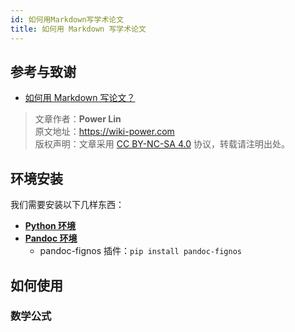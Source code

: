 ```yaml
---
id: 如何用Markdown写学术论文
title: 如何用 Markdown 写学术论文
---
```


## 参考与致谢 

- [如何用 Markdown 写论文？](https://www.jianshu.com/p/b0ac7ae98100)

> 文章作者：**Power Lin**  
> 原文地址：<https://wiki-power.com>  
> 版权声明：文章采用 [CC BY-NC-SA 4.0](https://creativecommons.org/licenses/by/4.0/deed.zh) 协议，转载请注明出处。

## 环境安装
我们需要安装以下几样东西：

- [**Python 环境**](https://www.python.org/downloads/)
- [**Pandoc 环境**](https://github.com/jgm/pandoc/releases/)
  - pandoc-fignos 插件：`pip install pandoc-fignos`

## 如何使用

### 数学公式
